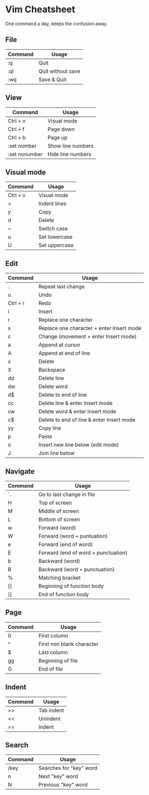# Vim Cheatsheet

One command a day, keeps the confusion away. 

## File
| Command       | Usage             |
| ------------- | ----------------- |
| :q            | Quit              |
| :q!           | Quit without save |
| :wq           | Save & Quit       |

## View
| Command       | Usage             |
| ------------- | ----------------- |
| Ctrl + v      | Visual mode       |
| Ctrl + f      | Page down         |
| Ctrl + b      | Page up           |
| :set number   | Show line numbers |
| :set nonumber | Hide line numbers |

## Visual mode
| Command       | Usage                  |
| ------------- | ---------------------- |
| Ctrl + v      | Visual mode            |
| =             | Indent lines           |
| y             | Copy                   |
| d             | Delete                 |
| ~             | Switch case            |
| u             | Set lowercase          |
| U             | Set uppercase          |

## Edit
| Command       | Usage                                      |
| ------------- | ------------------------------------------ |
| .             | Repeat last change                         |
| u             | Undo                                       |
| Ctrl + r      | Redo                                       |
| i             | Insert                                     |
| r             | Replace one character                      |
| s             | Replace one character + enter Insert mode  |
| c             | Change (movement + enter Insert mode)      |
| a             | Append at cursor                           |
| A             | Append at end of line                      |
| x             | Delete                                     |
| X             | Backspace                                  |
| dd            | Delete line                                |
| dw            | Delete word                                |
| d$            | Delete to end of line                      |
| cc            | Delete line & enter Insert mode            |
| cw            | Delete word & enter Insert mode            |
| c$            | Delete to end of line & enter Insert mode  |
| yy            | Copy line                                  |
| p             | Paste                                      |
| o             | Insert new line below (edit mode)          |
| J             | Join line below                            |

## Navigate
| Command       | Usage                                |
| ------------- | ------------------------------------ |
| `.            | Go to last change in file            |
| H             | Top of screen                        |
| M             | Middle of screen                     |
| L             | Bottom of screen                     |
| w             | Forward (word)                       |
| W             | Forward (word + puntuation)          |
| e             | Forward (end of word)                |
| E             | Forward (end of word + punctuation)  |
| b             | Backward (word)                      |
| B             | Backward (word + punctuation)        |
| %             | Matching bracket                     |
| [{            | Beginning of function body           |
| }]            | End of function body                 |

## Page
| Command       | Usage                          |
| ------------- | ------------------------------ |
| 0             | First column                   |
| ^             | First non blank character      |
| $             | Last column                    |
| gg            | Beginning of file              |
| G             | End of file                    |

## Indent
| Command       | Usage                          |
| ------------- | ------------------------------ |
| >>            | Tab indent                     |
| <<            | Unindent                       |
| ==            | Indent                         |

## Search
| Command       | Usage                          |
| ------------- | ------------------------------ |
| /key          | Searches for "key" word        |
| n             | Next "key" word                |
| N             | Previous "key" word            |
